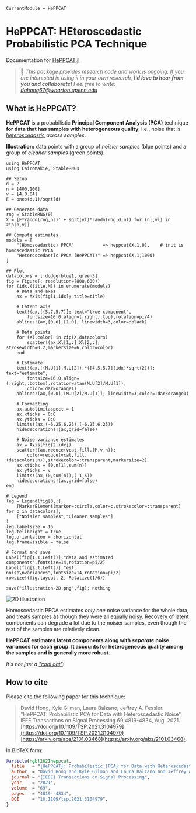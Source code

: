 ```@meta
CurrentModule = HePPCAT
```

# HePPCAT: HEteroscedastic Probabilistic PCA Technique

Documentation for [HePPCAT.jl](https://github.com/dahong67/HePPCAT.jl).

> 👋 *This package provides research code and work is ongoing.
> If you are interested in using it in your own research,
> **I'd love to hear from you and collaborate!**
> Feel free to write: [dahong67@wharton.upenn.edu](mailto:dahong67@wharton.upenn.edu)*

## What is HePPCAT?

**HePPCAT** is a probabilistic **Principal Component Analysis (PCA)** technique
**for data that has samples with heterogeneous quality**,
i.e., noise that is *[heteroscedastic](https://en.wikipedia.org/wiki/Heteroscedasticity) across samples*.

**Illustration:**
data points
with a group of *noisier samples* (blue points)
and a group of *cleaner samples* (green points).

```@eval
using HePPCAT
using CairoMakie, StableRNGs

## Setup
d = 2
n = [400,100]
v = [4,0.04]
F = ones(d,1)/sqrt(d)

## Generate data
rng = StableRNG(0)
X = [F*randn(rng,nl)' + sqrt(vl)*randn(rng,d,nl) for (nl,vl) in zip(n,v)]

## Compute estimates
models = [
    "(Homoscedastic) PPCA"           => heppcat(X,1,0),    # init is homoscedastic PPCA
    "Heteroscedastic PPCA (HePPCAT)" => heppcat(X,1,1000)
]

## Plot
datacolors = [:dodgerblue1,:green3]
fig = Figure(; resolution=(800,600))
for (idx,(title,M)) in enumerate(models)
    # Data and axes
    ax = Axis(fig[1,idx]; title=title)

    # Latent axis
    text!(ax,[(5.7,5.7)]; text="true component",
        fontsize=16.0,align=(:right,:top),rotation=pi/4)
    ablines!(ax,[0.0],[1.0]; linewidth=3,color=:black)

    # Data points
    for (Xl,color) in zip(X,datacolors)
        scatter!(ax,Xl[1,:],Xl[2,:]; strokewidth=0.2,markersize=6,color=color)
    end

    # Estimate
    text!(ax,[(M.U[1],M.U[2]).*([4.5,5.7][idx]*sqrt(2))]; text="estimate",
        fontsize=16.0,align=(:right,:bottom),rotation=atan(M.U[2]/M.U[1]),
        color=:darkorange1)
    ablines!(ax,[0.0],[M.U[2]/M.U[1]]; linewidth=3,color=:darkorange1)

    # Formatting
    ax.autolimitaspect = 1
    ax.xticks = 0:0
    ax.yticks = 0:0
    limits!(ax,(-6.25,6.25),(-6.25,6.25))
    hidedecorations!(ax,grid=false)

    # Noise variance estimates
    ax = Axis(fig[2,idx])
    scatter!(ax,reduce(vcat,fill.(M.v,n));
        color=reduce(vcat,fill.(datacolors,n)),strokecolor=:transparent,markersize=2)
    ax.xticks = [0,n[1],sum(n)]
    ax.yticks = v
    limits!(ax,(0,sum(n)),(-1,5))
    hidedecorations!(ax,grid=false)
end

# Legend
leg = Legend(fig[3,:],
    [MarkerElement(marker=:circle,color=c,strokecolor=:transparent) for c in datacolors],
    ["Noisier samples","Cleaner samples"]
)
leg.labelsize = 15
leg.tellheight = true
leg.orientation = :horizontal
leg.framevisible = false

# Format and save
Label(fig[1,1,Left()],"data and estimated components",fontsize=14,rotation=pi/2)
Label(fig[2,1,Left()],"est. noise\nvariances",fontsize=14,rotation=pi/2)
rowsize!(fig.layout, 2, Relative(1/6))

save("illustration-2D.png",fig); nothing
```

![2D illustration](illustration-2D.png)

Homoscedastic PPCA estimates *only one* noise variance for the whole data,
and treats samples as though they were all equally noisy.
Recovery of latent components can degrade a lot due to the noisier samples,
even though the rest of the samples are relatively clean.

**HePPCAT estimates latent components along with *separate* noise variances for each group.
It accounts for heterogeneous quality among the samples and is generally more robust.**

*It's not just a ["cool cat"](https://en.wiktionary.org/wiki/hepcat)!*

## How to cite

Please cite the following paper for this technique:
> David Hong, Kyle Gilman, Laura Balzano, Jeffrey A. Fessler.
> "HePPCAT: Probabilistic PCA for Data with Heteroscedastic Noise",
> IEEE Transactions on Signal Processing 69:4819-4834, Aug. 2021.
> [https://doi.org/10.1109/TSP.2021.3104979](https://doi.org/10.1109/TSP.2021.3104979)
> [https://arxiv.org/abs/2101.03468](https://arxiv.org/abs/2101.03468).

In BibTeX form:
```bibtex
@article{hgbf2021heppcat,
  title   = "{HePPCAT}: Probabilistic {PCA} for Data with Heteroscedastic Noise",
  author  = "David Hong and Kyle Gilman and Laura Balzano and Jeffrey A. Fessler",
  journal = "{IEEE} Transactions on Signal Processing",
  year    = "2021",
  volume  = "69",
  pages   = "4819--4834",
  DOI     = "10.1109/tsp.2021.3104979",
}
```
